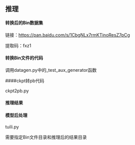 ## 推理

#### 转换后的Bin数据集

链接：https://pan.baidu.com/s/1CbgNLx7rmKTinoResZ7pCg 

提取码：fxz1 

#### 转换Bin文件的代码

调用datagen.py中的_test_aux_generator函数

####ckpt转pb代码

ckpt2pb.py 

#### 推理结果



#### 模型后处理

tuili.py

需要指定Bin文件目录和推理后的结果目录
